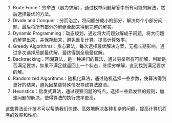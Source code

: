 

1. Brute Force：穷举法（暴力求解），通过枚举问题解答中所有可能的解法，然后选择最优的方法。
2. Divide and Conquer：分而治之，将问题分成小的部分，解决每个小部分问题，最后将所有部分的解组合起来得到完整的解答。
3. Dynamic Programming：动态规划，通过将大问题分解成子问题，将大问题的解算出来，并保存起来，避免重复计算，提高计算效率。
4. Greedy Algorithms：贪心算法，每次选择最优解决方案，无视长期影响，通过多次选择局部最优解，最终得到全局最优解。
5. Backtracking：回溯算法，是一种递归的算法，通过穷举所有可能解，判断是否满足要求，如果不满足就返回上一个状态，继续穷举解，直到找到满足要求的解。
6. Randomized Algorithms：随机化算法，通过随机选择一些参数，使算法得到更好的结果，避免因某些特殊情况导致算法崩溃。
7. Heuristics：启发式算法，通过观察问题的特点，选择一些启发性的规则，加速问题的解决，使得算法的执行效率更高。

这些算法设计技术可以帮助我们快速、高效地解决各种复杂的问题，提高计算机程序的效率和性能。